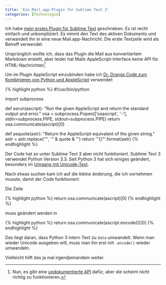 ```yaml
---
title: 'Ein Mail.app-Plugin für Sublime Text 3'
categories: [Technologie]
---
```


Ich habe [mein erstes Plugin für Sublime Text](https://github.com/moehrenzahn/Mail) geschrieben. Es ist recht einfach und unkompliziert. Es nimmt den Text des aktiven Dokuments und verwandelt ihn in eine neue Mail.app-Nachricht. Die erste Textzeile wird als Betreff verwendet.

Ursprünglich wollte ich, dass das Plugin die Mail aus konvertiertem Markdown erstellt, aber leider hat Mails AppleScript-Interface keine API für HTML-Nachrichten[^1]

Um im Plugin AppleScript einzubinden habe ich [Dr. Drangs Code zum Kombinieren von Python und AppleScript](http://www.leancrew.com/all-this/2013/03/combining-python-and-applescript/) verwendet:


{% highlight python %}
#!/usr/bin/python

import subprocess

def asrun(ascript):
  "Run the given AppleScript and return the standard output and error."
  osa = subprocess.Popen(['osascript', '-'],
                         stdin=subprocess.PIPE,
                         stdout=subprocess.PIPE)
  return osa.communicate(ascript)[0]

def asquote(astr):
  "Return the AppleScript equivalent of the given string."
  astr = astr.replace('"', '" & quote & "')
  return '"{}"'.format(astr)
{% endhighlight %}

Der Code hat so unter Sublime Text 3 aber nicht funktioniert. Sublime Text 3 verwendet Python Version 3.3. Seit Python 3 hat sich einiges geändert, besonders im [Umgang mit Unicode-Text](http://docs.python.org/3.0/whatsnew/3.0.html#text-vs-data-instead-of-unicode-vs-8-bit). 

Nach etwas suchen kam ich auf die kleine änderung, die ich vornehmen musste, damit der Code funktioniert:

Die Zeile

{% highlight python %}
return osa.communicate(ascript)[0]
{% endhighlight %}

muss geändert werden in 

{% highlight python %}
return osa.communicate(ascript.encode())[0]
{% endhighlight %}

Das liegt daran, dass Python 3 intern Text zu `data` umwandelt. Wenn man wieder Unicode ausgeben will, muss man ihn erst mit `.encode()` wieder umwandeln.

Vielleicht hilft das ja mal irgendjemandem weiter. 

[^1]: Nun, es gibt eine [undokumentierte API](http://macscripter.net/viewtopic.php?id=36778) dafür, aber die scheint nicht richtig zu funktionieren.